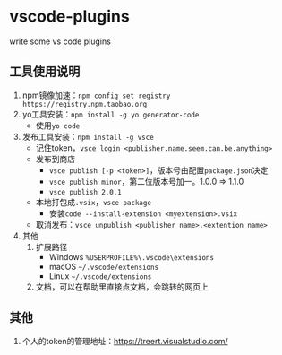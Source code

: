 # vscode-plugins
write some vs code plugins

## 工具使用说明
1. npm镜像加速：`npm config set registry https://registry.npm.taobao.org`
2. yo工具安装：`npm install -g yo generator-code`
    - 使用`yo code`
3. 发布工具安装：`npm install -g vsce`
    - 记住token，`vsce login <publisher.name.seem.can.be.anything>`
    - 发布到商店
        - `vsce publish [-p <token>]`，版本号由配置`package.json`决定
        - `vsce publish minor`，第二位版本号加一。1.0.0 => 1.1.0
        - `vsce publish 2.0.1`
    - 本地打包成`.vsix`，`vsce package`
        - 安装`code --install-extension <myextension>.vsix`
    - 取消发布：`vsce unpublish <publisher name>.<extention name>`
4. 其他
    1. 扩展路径
        - Windows `%USERPROFILE%\.vscode\extensions`
        - macOS `~/.vscode/extensions`
        - Linux `~/.vscode/extensions`
    2. 文档，可以在帮助里直接点文档，会跳转的网页上


## 其他
1. 个人的token的管理地址：https://treert.visualstudio.com/